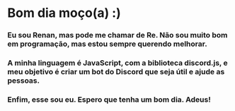 # Bom dia moço(a) :)

### Eu sou Renan, mas pode me chamar de Re. Não sou muito bom em programação, mas estou sempre querendo melhorar.
### A minha linguagem é JavaScript, com a biblioteca discord.js, e meu objetivo é criar um bot do Discord que seja útil e ajude as pessoas.
### Enfim, esse sou eu. Espero que tenha um bom dia. Adeus!
